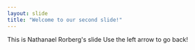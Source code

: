 ```yaml
---
layout: slide
title: "Welcome to our second slide!"
---
```

This is Nathanael Rorberg's slide
Use the left arrow to go back!